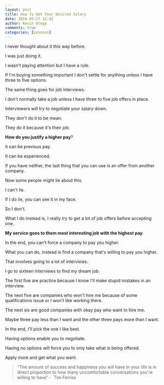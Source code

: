 ```yaml
---
layout: post
title: How To Get Your Desired Salary
date: 2016-05-27 11:42
author: Kevin Olega
comments: true
categories: [Lessons]
---
```

I never thought about it this way before. 

I was just doing it. 

I wasn't paying attention but I have a rule. 

If I'm buying something important I don't settle for anything unless I have three to five options. 

The same thing goes for job interviews. 

I don't normally take a job unless I have three to five job offers in place. 

Interviewers will try to negotiate your salary down. 

They don't do it to be mean. 

They do it because it's their job. 

**How do you justify a higher pay**? 

It can be previous pay. 

It can be experienced. 

If you have neither, the last thing that you can use is an offer from another company. 

Now some people might lie about this. 

I can't lie. 

If I do lie, you can see it in my face. 

So I don't. 

What I do instead is, I really try to get a lot of job offers before accepting one. 

**My service goes to them most interesting job with the highest pay**. 

In the end, you can't force a company to pay you higher. 

What you can do, instead is find a company that's willing to pay you higher. 

That involves going to a lot of interviews. 

I go to sixteen interviews to find my dream job. 

The first five are practice because I know I'll make stupid mistakes in an interview. 

The next five are companies who won't hire me because of some qualifications issue or I won't like working there. 

The next six are good companies with okay pay who want to hire me. 

Maybe three pay less than I want and the other three pays more than I want. 

In the end, I'll pick the one I like best.

Having options enable you to negotiate. 

Having no options will force you to only take what is being offered. 

Apply more and get what you want.

> "The amount of success and happiness you will have in your life is in direct proportion to how many uncomfortable conversations you're willing to have" -  Tim Ferriss
